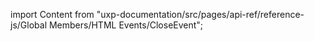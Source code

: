 
import Content from "uxp-documentation/src/pages/api-ref/reference-js/Global Members/HTML Events/CloseEvent";

<Content query="product=photoshop"/>
